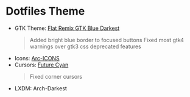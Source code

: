 # Dotfiles Theme

- GTK Theme: [Flat Remix GTK Blue Darkest](https://www.gnome-look.org/p/1214931)
    > Added bright blue border to focused buttons
    > Fixed most gtk4 warnings over gtk3 css deprecated features
- Icons: [Arc-ICONS](https://www.gnome-look.org/p/1326508)
- Cursors: [Future Cyan](https://www.gnome-look.org/p/1465392)
    > Fixed corner cursors
- LXDM: Arch-Darkest
